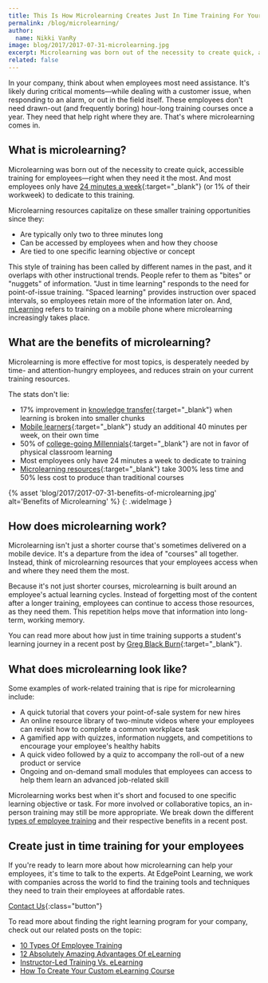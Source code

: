 ```yaml
---
title: This Is How Microlearning Creates Just In Time Training For Your Company
permalink: /blog/microlearning/
author:
  name: Nikki VanRy
image: blog/2017/2017-07-31-microlearning.jpg
excerpt: Microlearning was born out of the necessity to create quick, accessible training for employees—right when they need it the most.
related: false
---
```


In your company, think about when employees most need assistance. It's likely during critical moments—while dealing with a customer issue, when responding to an alarm, or out in the field itself. These employees don't need drawn-out (and frequently boring) hour-long training courses once a year. They need that help right where they are. That's where microlearning comes in.

## What is microlearning?

Microlearning was born out of the necessity to create quick, accessible training for employees—right when they need it the most. And most employees only have [24 minutes a week](https://www.evernote.com/shard/s173/sh/ae2588e8-cd17-449e-b2fc-0b5293498a7a/7d40d8aafddc3662){:target="_blank"} (or 1% of their workweek) to dedicate to this training.

Microlearning resources capitalize on these smaller training opportunities since they:
*  Are typically only two to three minutes long
*  Can be accessed by employees when and how they choose
*  Are tied to one specific learning objective or concept

This style of training has been called by different names in the past, and it overlaps with other instructional trends. People refer to them as "bites" or "nuggets" of information. "Just in time learning" responds to the need for point-of-issue training. "Spaced learning" provides instruction over spaced intervals, so employees retain more of the information later on. And, [mLearning](/blog/what-is-mlearning/) refers to training on a mobile phone where microlearning increasingly takes place.

## What are the benefits of microlearning?
Microlearning is more effective for most topics, is desperately needed by time- and attention-hungry employees, and reduces strain on your current training resources.

The stats don't lie:
*  17% improvement in [knowledge transfer](http://blog.commlabindia.com/elearning-development/byte-sized-learning){:target="_blank"} when learning is broken into smaller chunks
*  [Mobile learners](https://elearningindustry.com/mobile-devices-for-microlearning-and-spaced-learning){:target="_blank"} study an additional 40 minutes per week, on their own time
*  50% of [college-going Millennials](https://elearningindustry.com/engage-millennials-in-the-workplace-3-examples-microlearning-gamification-social-learning){:target="_blank"} are not in favor of physical classroom learning
*  Most employees only have 24 minutes a week to dedicate to training
*  [Microlearning resources](http://info.shiftelearning.com/blog/numbers-dont-lie-why-bite-sized-learning-is-better-for-your-learners-and-you-too){:target="_blank"} take 300% less time and 50% less cost to produce than traditional courses

{% asset 'blog/2017/2017-07-31-benefits-of-microlearning.jpg'
   alt='Benefits of Microlearning' %}
{: .wideImage }

## How does microlearning work?
Microlearning isn't just a shorter course that's sometimes delivered on a mobile device. It's a departure from the idea of "courses" all together. Instead, think of microlearning resources that your employees access when and where they need them the most.

Because it's not just shorter courses, microlearning is built around an employee's actual learning cycles. Instead of forgetting most of the content after a longer training, employees can continue to access those resources, as they need them. This repetition helps move that information into long-term, working memory.

You can read more about how just in time training supports a student's learning journey in a recent post by [Greg Black Burn](https://www.evernote.com/shard/s173/sh/6e5f78b1-84b9-40a6-8652-24968c01cdaa/d385ea3a3018c1b9){:target="_blank"}.

## What does microlearning look like?
Some examples of work-related training that is ripe for microlearning include:
*  A quick tutorial that covers your point-of-sale system for new hires
*  An online resource library of two-minute videos where your employees can revisit how to complete a common workplace task
*  A gamified app with quizzes, information nuggets, and competitions to encourage your employee's healthy habits
*  A quick video followed by a quiz to accompany the roll-out of a new product or service
*  Ongoing and on-demand small modules that employees can access to help them learn an advanced job-related skill

Microlearning works best when it's short and focused to one specific learning objective or task. For more involved or collaborative topics, an in-person training may still be more appropriate. We break down the different [types of employee training](/blog/top-10-types-of-employee-training/) and their respective benefits in a recent post.

## Create just in time training for your employees
If you're ready to learn more about how microlearning can help your employees, it's time to talk to the experts. At EdgePoint Learning, we work with companies across the world to find the training tools and techniques they need to train their employees at affordable rates.

[Contact Us](/contact/ ){:class="button"}

To read more about finding the right learning program for your company, check out our related posts on the topic:
*  [10 Types Of Employee Training](/blog/top-10-types-of-employee-training/)
*  [12 Absolutely Amazing Advantages Of eLearning ](/blog/advantages-of-elearning)
*  [Instructor-Led Training Vs. eLearning ](/blog/Instructor-led-Training-vs-eLearning/)
*  [How To Create Your Custom eLearning Course](/blog/How-To-Create-Your-Custom-eLearning-Course-With-25-Free-Tools/)
